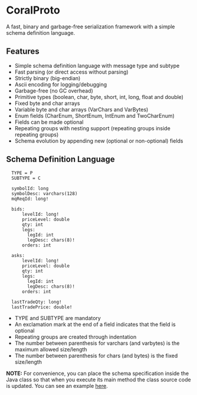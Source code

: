 # CoralProto
A fast, binary and garbage-free serialization framework with a simple schema definition language.

## Features
- Simple schema definition language with message type and subtype
- Fast parsing (or direct access without parsing)
- Strictly binary (big-endian)
- Ascii encoding for logging/debugging
- Garbage-free (no GC overhead)
- Primitive types (boolean, char, byte, short, int, long, float and double)
- Fixed byte and char arrays
- Variable byte and char arrays (VarChars and VarBytes)
- Enum fields (CharEnum, ShortEnum, IntEnum and TwoCharEnum)
- Fields can be made optional
- Repeating groups with nesting support (repeating groups inside repeating groups)
- Schema evolution by appending new (optional or non-optional) fields

## Schema Definition Language
```plain
  TYPE = P
  SUBTYPE = C
  
  symbolId: long
  symbolDesc: varchars(128)
  mqReqId: long!
  
  bids:
      levelId: long!
      priceLevel: double
      qty: int
      legs:
        legId: int
        legDesc: chars(8)!
      orders: int
  
  asks:
      levelId: long!
      priceLevel: double
      qty: int
      legs:
        legId: int
        legDesc: chars(8)!
      orders: int
  
  lastTradeQty: long!
  lastTradePrice: double!
```
- TYPE and SUBTYPE are mandatory
- An exclamation mark at the end of a field indicates that the field is optional
- Repeating groups are created through indentation
- The number between parenthesis for varchars (and varbytes) is the maximum allowed size/length
- The number between parenthesis for chars (and bytes) is the fixed size/length

**NOTE:** For convenience, you can place the schema specification inside the Java class so that when you execute its main method the class source code is updated. You can see an example [here](https://github.com/coralblocks/CoralProto/blob/main/src/main/java/com/coralblocks/coralproto/example/PriceChangeMessage.java).
